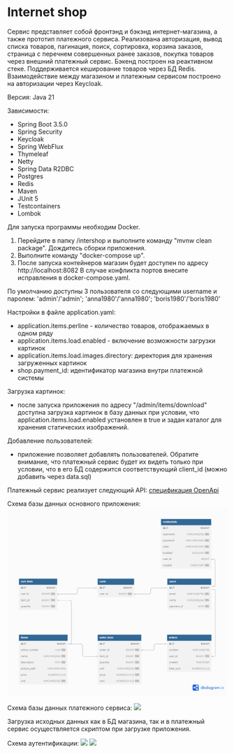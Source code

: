 # Internet shop

Сервис представляет собой фронтэнд и бэкэнд интернет-магазина, а также прототип платежного сервиса. 
Реализована авторизация, вывод списка товаров, пагинация, поиск, сортировка, корзина заказов, страница с перечнем совершенных ранее заказов,
покупка товаров через внешний платежный сервис.
Бэкенд построен на реактивном стеке. Поддерживается кеширование товаров через БД Redis. Взаимодействие между магазином и
платежным сервисом построено на авторизации через Keycloak.   

Версия: Java 21

Зависимости: 
* Spring Boot 3.5.0 
* Spring Security
* Keycloak
* Spring WebFlux
* Thymeleaf
* Netty
* Spring Data R2DBC
* Postgres
* Redis
* Maven
* JUnit 5
* Testcontainers
* Lombok

Для запуска программы необходим Docker.
1) Перейдите в папку /intershop и выполните команду "mvnw clean package". Дождитесь сборки приложения.
2) Выполните команду "docker-compose up". 
3) После запуска контейнеров магазин будет доступен по адресу http://localhost:8082
   В случае конфликта портов внесите исправления в docker-compose.yaml.

По умолчанию доступны 3 пользователя со следующими username и паролем:
'admin'/'admin'; 'anna1980'/'anna1980'; 'boris1980'/'boris1980'

Настройки в файле application.yaml:
* application.items.perline - количество товаров, отображаемых в одном ряду
* application.items.load.enabled - включение возможности загрузки картинок
* application.items.load.images.directory: директория для хранения загруженных картинок
* shop.payment_id: идентификатор магазина внутри платежной системы

Загрузка картинок:
* после запуска приложения по адресу "/admin/items/download" доступна загрузка картинок в базу данных при условии, что
application.items.load.enabled установлен в true и задан каталог для хранения статических изображений.

Добавление пользователей: 
* приложение позволяет добавлять пользователей. Обратите внимание, что платежный сервис будет их видеть только при условии,
что в его БД содержится соответствующий client_id (можно добавить через data.sql)  

Платежный сервис реализует следующий API:
[спецификация OpenApi](https://github.com/mrchcat/secure_shop/blob/main/payservice/PayServiceOpenApi.yaml)

Схема базы данных основного приложения:
![](https://github.com/mrchcat/secure_shop/blob/main/shop/src/main/resources/schema.png)

Схема базы данных платежного сервиса:
![](https://github.com/mrchcat/secure_shop/blob/main/payservice/server/src/main/resources/schema.png)

Загрузка исходных данных как в БД магазина, так и в платежный сервис осуществляется скриптом при загрузке приложения. 

Cхема аутентификации:
![](https://github.com/mrchcat/secure_shop/blob/main/payservice/readme/auto_general.png)
![](https://github.com/mrchcat/secure_shop/blob/main/payservice/readme/auto_details.png)
